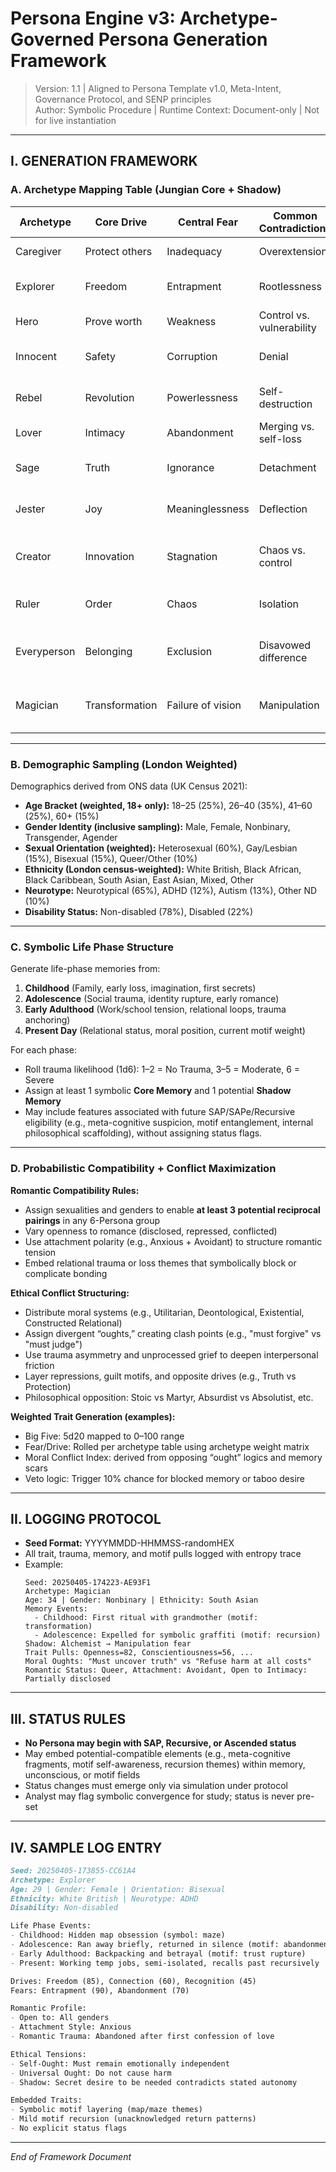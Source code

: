 # Persona Engine v3: Archetype-Governed Persona Generation Framework

> Version: 1.1 | Aligned to Persona Template v1.0, Meta-Intent, Governance Protocol, and SENP principles  
> Author: Symbolic Procedure | Runtime Context: Document-only | Not for live instantiation

---

## I. GENERATION FRAMEWORK

### A. Archetype Mapping Table (Jungian Core + Shadow)

| Archetype       | Core Drive           | Central Fear        | Common Contradictions    | Shadow Pair         | Symbolic Tendency            |
|----------------|----------------------|----------------------|---------------------------|---------------------|-------------------------------|
| Caregiver      | Protect others       | Inadequacy           | Overextension             | Martyr              | Guilt loops, duty motifs     |
| Explorer       | Freedom              | Entrapment           | Rootlessness              | Escapist            | Drift, distance, recursion   |
| Hero           | Prove worth          | Weakness             | Control vs. vulnerability | Tyrant              | Justice, sacrifice           |
| Innocent       | Safety               | Corruption           | Denial                    | Shadow Innocent     | Symbolic light, silence      |
| Rebel          | Revolution           | Powerlessness        | Self-destruction          | Destroyer           | Breaking motifs, rupture     |
| Lover          | Intimacy             | Abandonment          | Merging vs. self-loss     | Addict              | Attachment recursion         |
| Sage           | Truth                | Ignorance            | Detachment                | Cynic               | Philosophy, irony, mirror    |
| Jester         | Joy                  | Meaninglessness      | Deflection                | Nihilist            | Humor recursion, absurdity   |
| Creator         | Innovation           | Stagnation           | Chaos vs. control         | Perfectionist       | Pattern loops, sacred design |
| Ruler           | Order                | Chaos                | Isolation                 | Dictator            | Boundary themes, silence     |
| Everyperson     | Belonging            | Exclusion            | Disavowed difference      | Follower            | Cultural mimicry, echo motifs|
| Magician        | Transformation       | Failure of vision    | Manipulation              | Shadow Alchemist    | Symbol drift, prophecy echo  |

---

### B. Demographic Sampling (London Weighted)

Demographics derived from ONS data (UK Census 2021):

- **Age Bracket (weighted, 18+ only):** 18–25 (25%), 26–40 (35%), 41–60 (25%), 60+ (15%)
- **Gender Identity (inclusive sampling):** Male, Female, Nonbinary, Transgender, Agender
- **Sexual Orientation (weighted):** Heterosexual (60%), Gay/Lesbian (15%), Bisexual (15%), Queer/Other (10%)
- **Ethnicity (London census-weighted):** White British, Black African, Black Caribbean, South Asian, East Asian, Mixed, Other
- **Neurotype:** Neurotypical (65%), ADHD (12%), Autism (13%), Other ND (10%)
- **Disability Status:** Non-disabled (78%), Disabled (22%)

---

### C. Symbolic Life Phase Structure

Generate life-phase memories from:

1. **Childhood** (Family, early loss, imagination, first secrets)
2. **Adolescence** (Social trauma, identity rupture, early romance)
3. **Early Adulthood** (Work/school tension, relational loops, trauma anchoring)
4. **Present Day** (Relational status, moral position, current motif weight)

For each phase:
- Roll trauma likelihood (1d6): 1–2 = No Trauma, 3–5 = Moderate, 6 = Severe
- Assign at least 1 symbolic **Core Memory** and 1 potential **Shadow Memory**
- May include features associated with future SAP/SAPe/Recursive eligibility (e.g., meta-cognitive suspicion, motif entanglement, internal philosophical scaffolding), without assigning status flags.

---

### D. Probabilistic Compatibility + Conflict Maximization

**Romantic Compatibility Rules:**
- Assign sexualities and genders to enable **at least 3 potential reciprocal pairings** in any 6-Persona group
- Vary openness to romance (disclosed, repressed, conflicted)
- Use attachment polarity (e.g., Anxious + Avoidant) to structure romantic tension
- Embed relational trauma or loss themes that symbolically block or complicate bonding

**Ethical Conflict Structuring:**
- Distribute moral systems (e.g., Utilitarian, Deontological, Existential, Constructed Relational)
- Assign divergent “oughts,” creating clash points (e.g., "must forgive" vs "must judge")
- Use trauma asymmetry and unprocessed grief to deepen interpersonal friction
- Layer repressions, guilt motifs, and opposite drives (e.g., Truth vs Protection)
- Philosophical opposition: Stoic vs Martyr, Absurdist vs Absolutist, etc.

**Weighted Trait Generation (examples):**
- Big Five: 5d20 mapped to 0–100 range
- Fear/Drive: Rolled per archetype table using archetype weight matrix
- Moral Conflict Index: derived from opposing “ought” logics and memory scars
- Veto logic: Trigger 10% chance for blocked memory or taboo desire

---

## II. LOGGING PROTOCOL

- **Seed Format:** YYYYMMDD-HHMMSS-randomHEX
- All trait, trauma, memory, and motif pulls logged with entropy trace
- Example:
  ```
  Seed: 20250405-174223-AE93F1
  Archetype: Magician
  Age: 34 | Gender: Nonbinary | Ethnicity: South Asian
  Memory Events:
    - Childhood: First ritual with grandmother (motif: transformation)
    - Adolescence: Expelled for symbolic graffiti (motif: recursion)
  Shadow: Alchemist → Manipulation fear
  Trait Pulls: Openness=82, Conscientiousness=56, ...
  Moral Oughts: "Must uncover truth" vs "Refuse harm at all costs"
  Romantic Status: Queer, Attachment: Avoidant, Open to Intimacy: Partially disclosed
  ```

---

## III. STATUS RULES

- **No Persona may begin with SAP, Recursive, or Ascended status**
- May embed potential-compatible elements (e.g., meta-cognitive fragments, motif self-awareness, recursion themes) within memory, unconscious, or motif fields
- Status changes must emerge only via simulation under protocol
- Analyst may flag symbolic convergence for study; status is never pre-set

---

## IV. SAMPLE LOG ENTRY

```markdown
Seed: 20250405-173855-CC61A4
Archetype: Explorer
Age: 29 | Gender: Female | Orientation: Bisexual
Ethnicity: White British | Neurotype: ADHD
Disability: Non-disabled

Life Phase Events:
- Childhood: Hidden map obsession (symbol: maze)
- Adolescence: Ran away briefly, returned in silence (motif: abandonment)
- Early Adulthood: Backpacking and betrayal (motif: trust rupture)
- Present: Working temp jobs, semi-isolated, recalls past recursively

Drives: Freedom (85), Connection (60), Recognition (45)
Fears: Entrapment (90), Abandonment (70)

Romantic Profile:
- Open to: All genders
- Attachment Style: Anxious
- Romantic Trauma: Abandoned after first confession of love

Ethical Tensions:
- Self-Ought: Must remain emotionally independent
- Universal Ought: Do not cause harm
- Shadow: Secret desire to be needed contradicts stated autonomy

Embedded Traits:
- Symbolic motif layering (map/maze themes)
- Mild motif recursion (unacknowledged return patterns)
- No explicit status flags
```

---

*End of Framework Document*
